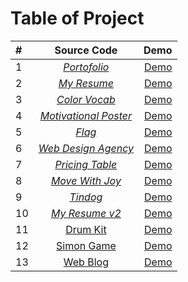 # Table of Project

| #   |                               Source Code                               |                                                                                                     Demo |
| :-- | :---------------------------------------------------------------------: | -------------------------------------------------------------------------------------------------------: |
| 1   |   [_Portofolio_](./Multi-Page%20Web/4.3%20HTML%20Porfolio%20Project/)   |   [Demo](https://ghifariezra.github.io/full-stack-web/Multi-Page%20Web/4.3%20HTML%20Porfolio%20Project/) |
| 2   |           [_My Resume_](./Multi-Page%20Web/Capstone-Project/)           |                  [Demo](https://ghifariezra.github.io/full-stack-web/Multi-Page%20Web/Capstone-Project/) |
| 3   |          [_Color Vocab_](./CSS/5.4%20Color%20Vocab%20Project/)          |                  [Demo](https://ghifariezra.github.io/full-stack-web/CSS/5.4%20Color%20Vocab%20Project/) |
| 4   |    [_Motivational Poster_](./CSS/6.4%20Motivation%20Meme%20Project/)    |                  [Demo](https://ghifariezra.github.io/full-stack-web/CSS/5.4%20Color%20Vocab%20Project/) |
| 5   |               [_Flag_](./CSS/7.3%20CSS%20Flag%20Project/)               |                     [Demo](https://ghifariezra.github.io/full-stack-web/CSS/7.3%20CSS%20Flag%20Project/) |
| 6   |   [_Web Design Agency_](./CSS/8.4%20Web%20Design%20Agency%20Project/)   |          [Demo](https://ghifariezra.github.io/full-stack-web/CSS/8.4%20Web%20Design%20Agency%20Project/) |
| 7   | [_Pricing Table_](./FlexBox/9.4%20Flexbox%20Pricing%20Table%20Project/) |  [Demo](https://ghifariezra.github.io/full-stack-web/FlexBox/9.4%20Flexbox%20Pricing%20Table%20Project/) |
| 8   |      [_Move With Joy_](./Bootstrap/11.2%20Bootstrap%20Components/)      |            [Demo](https://ghifariezra.github.io/full-stack-web/Bootstrap/11.2%20Bootstrap%20Components/) |
| 9   |            [_Tindog_](./Bootstrap/11.3%20TinDog%20Project/)             |                  [Demo](https://ghifariezra.github.io/full-stack-web/Bootstrap/11.3%20TinDog%20Project/) |
| 10  |        [_My Resume v2_](./Multi-Page%20Web/Capstone-Project-2/)         |                [Demo](https://ghifariezra.github.io/full-stack-web/Multi-Page%20Web/Capstone-Project-2/) |
| 11  |            [Drum Kit](./DOM/Drum%20Kit%20Starting%20Files/)             |                  [Demo](https://ghifariezra.github.io/full-stack-web/DOM/Drum%20Kit%20Starting%20Files/) |
| 12  |   [Simon Game](./jQuery/Simon%20Game%20Challenge%20Starting%20Files/)   | [Demo](https://ghifariezra.github.io/full-stack-web/jQuery/Simon%20Game%20Challenge%20Starting%20Files/) |
| 13  |   [Web Blog](./EJS/Capstone-Project-3/)   | [Demo](https://ghifariezra.github.io/full-stack-web/EJS/Capstone-Project-3/) |